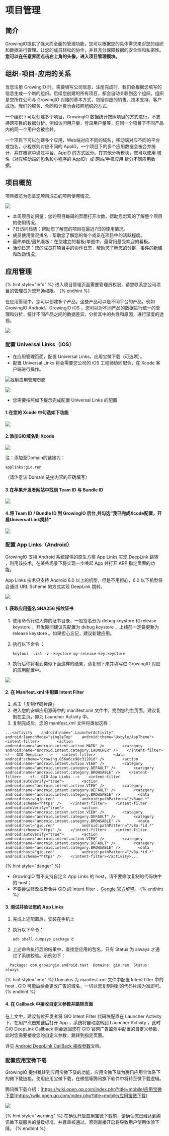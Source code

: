# 项目管理

## 简介

GrowingIO提供了强大而全面的管理功能，您可以根据您的具体需求来对您的组织和数据进行管理。让您的成员轻松的协作，并且充分保障数据的安全性和私密性。**您可以在任意界面点击右上角的头像，进入项目管理模块。**



## 组织-项目-应用的关系

当您注册 GrowingIO 时，需要填写公司信息，注册完成时，我们会根据您填写的信息生成一个新的组织。后续您创建的所有项目，都会自动关联到这个组织。组织是您所在公司与 GrowingIO 对接的基本方式，包括对应的销售、技术支持、客户成功。我们的服务、合同和计费也会按照组织的方式。

一个组织下可以创建多个项目，GrowingIO 数据统计按照项目的方式进行，不支持跨项目的数据分析。例如访问用户量、登录用户量等，在同一个项目下不同产品内的同一个用户会被合并。

一个项目下可以创建多个应用，Web端对应不同的域名，移动端对应不同的平台或包名，小程序则对应不同的 AppID。一个项目下的多个应用数据会被合并统计，并在概览中通过平台、AppID 的方式区分。在其他分析模块，您可以使用 域名（对应移动端的包名和小程序的 AppID）或 网站/手机应用 拆分不同应用数据。



## 项目概览

项目概览为您呈现项目成员的项目使用情况。

![](https://docs.growingio.com/.gitbook/assets/1%20%285%29.png)

* 本周项目访问量：您的项目每周的页面打开次数，帮助您宏观的了解整个项目的使用情况。
* 7日访问趋势：帮助您了解您的项目在最近7日的使用情况。
* 成员使用情况排名：帮助您了解您的每个成员在项目中的活跃程度。
* 最热单图/最热看板：在您建立的看板/单图中，最常用最受欢迎的看板。
* 活动日志：您的成员在项目中的协作日志，帮助您了解您的分群，事件的新建和改动情况。



## 应用管理

{% hint style="info" %}
进入项目管理页面需要管理员权限，请您联系您公司项目的管理员为您开通权限。
{% endhint %}

在应用管理中，您可以创建多个产品。这些产品可以是不同平台的产品，例如 GrowingIO Android、GrowingIO iOS ，您可以对不同产品的数据进行统一的管理和分析，统计不同产品之间的数据差异，分析其中的共性和原因，进行深度的透视。

![](https://docs.growingio.com/.gitbook/assets/2%20%284%29.png)

#### 

### 配置 Universal Links（iOS）

* 在应用管理页面，配置 Universal Links，应用宝微下载（可选项）。
* 配置 Universal Links 将会需要您公司的 iOS 工程师协同配合，在 Xcode 客户端进行操作。

![&#x627E;&#x5230;&#x5E94;&#x7528;&#x7BA1;&#x7406;&#x9875;&#x9762;](../.gitbook/assets/image%20%2859%29.png)

![](../.gitbook/assets/ying-yong-guan-li.png)

* 您需要按照如下提示完成配置 Universal Links 的配置

#### 1.在您的 Xcode 中勾选如下功能

![](../.gitbook/assets/image%20%28230%29.png)

#### 2.添加GIO域名到 Xcode

![](../.gitbook/assets/image%20%2829%29.png)

注：添加至Domain的链接为：

```text
applinks:gio.ren
```

（请注意该 Domain 链接内容的正确填写）

#### 3.在苹果开发者网站中找到 Team ID 与 Bundle ID

![](../.gitbook/assets/image%20%28164%29.png)

#### 4.将 Team ID / Bundle ID 到 GrowingIO 后台,并勾选“我已完成Xcode配置，开启Universal Link跳转”

![](../.gitbook/assets/unilink.png)



### 配置 App Links（Android）

GrowingIO 支持 Android 系统提供的原生方案 App Links 实现 DeepLink 跳转 ，利用该技术，在某些场景下将实现一步唤起 App 并打开 APP 指定页面的功能。

App Links 技术只支持 Android 6.0 以上的机型，但是不用担心，6.0 以下机型将会通过 URL Scheme 的方式实现 DeepLink 跳转。

![](../.gitbook/assets/image%20%28184%29.png)

#### 1. 获取应用签名 SHA256 指纹证书

1. 使用命令行进入你的证书目录，一般签名分为 debug keystore 和 release keystore ，开发期间建议先配置为 debug keystore ，上线前一定要更新为 release keystore 。如果担心忘记，建议新建应用。 
2. 执行以下命令 ：

   ```text
   keytool -list -v -keystore my-release-key.keystore
   ```

3. 执行后你将看到类似下面这样的结果，请复制下来并填写进 GrowingIO 对应的应用配置中。

![](../.gitbook/assets/image%20%28170%29.png)

#### 2. 在 Manifest.xml 中配置 Intent Filter 

1. 点击「复制代码片段」
2. 进入您的安卓应用源码中的 manifest.xml 文件中，找到您的主页面，建议复制在主页，即为 Launcher Activity 中。
3. 复制完成后，您的 manifest.xml 文件将类似这样：

```markup
...<activity    android:name=".LauncherActivity"    android:launchMode="singleTop"    android:theme="@style/AppTheme">    <intent-filter>        <action android:name="android.intent.action.MAIN" />        <category android:name="android.intent.category.LAUNCHER" />    </intent-filter>    <!-- GIO DeepLink -->    <intent-filter>        <data android:scheme="growing.856a6ce98c31281d" />        <action android:name="android.intent.action.VIEW" />        <category android:name="android.intent.category.DEFAULT" />        <category android:name="android.intent.category.BROWSABLE" />    </intent-filter>    <!-- GIO App Links -->    <intent-filter android:autoVerify="true">        <action android:name="android.intent.action.VIEW" />        <category android:name="android.intent.category.DEFAULT" />        <category android:name="android.intent.category.BROWSABLE" />        <data            android:host="gio.ren"            android:pathPattern="/v8aud.*"            android:scheme="https" />    </intent-filter>    <intent-filter android:autoVerify="true">        <action android:name="android.intent.action.VIEW" />        <category android:name="android.intent.category.DEFAULT" />        <category android:name="android.intent.category.BROWSABLE" />        <data            android:host="gio.ren"            android:pathPattern="/v8a.*id.*"            android:scheme="https" />    </intent-filter>    <intent-filter android:autoVerify="true">        <action android:name="android.intent.action.VIEW" />        <category android:name="android.intent.category.DEFAULT" />        <category android:name="android.intent.category.BROWSABLE" />        <data            android:host="gio.ren"            android:pathPattern="/v8a.*td.*"            android:scheme="https" />    </intent-filter></activity>...
```

{% hint style="danger" %}
* GrowingIO 暂不支持自定义 App Links 的 host，请不要修改复制的代码块中的 host；
* 不要尝试修改或者合并 GIO 的 intent filter ，[Google 官方解释](https://developer.android.com/training/app-links/deep-linking#adding-filters)。
{% endhint %}

#### 3. 测试并验证您的 App Links 

1. 完成上述配置后，安装在手机上
2. 执行以下命令：

   ```text
   adb shell dumpsys package d
   ```

3. 上述命令执行后的结果中，查找您应用的包名，只有 Status 为 always 才通过了系统校验。示例如下：

```text
  Package: com.growingio.android.test  Domains: gio.ren  Status:  always
```

{% hint style="info" %}
Domains 为 manifest.xml 文件中配置 Intent filter 中的 host , GIO 可能后续会更改广告的域名，一切以您复制得到的代码片段为准即可。
{% endhint %}

#### 4. 在 Callback 中接收自定义参数并跳转页面

在上文中，建议各位开发者将 GIO Intent Filter 代码块配置在 Launcher Activity 下，在用户点击短链后打开 App ，系统将自动跳转到 Launcher Activity ，此时 GIO DeepLink Callback 则会返回您在 GIO 官网广告监测中配置的自定义参数，此时您需要接收您的自定义参数，跳转到指定页面。

详见 [Android DeepLink CallBack 接收参数](../sdk-integration/android-sdk/android-sdk.md#deep-link-hui-tiao-can-shu-huo-qu)文档。



### 配置应用宝微下载

GrowingIO 提供跳转到应用宝微下载的功能，应用宝微下载为腾讯应用宝体系下的微下载链接。使用应用宝微下载，在微信等腾讯旗下软件中将转至微下载逻辑。

腾讯微下载介绍：[https://wiki.open.qq.com/index.php?title=mobile/应用宝微下载](https://wiki.open.qq.com/index.php?title=mobile/应用宝微下载)

![](../.gitbook/assets/tu-pian%20%281%29.png)

{% hint style="warning" %}
在确认开启应用宝微下载前，请确认您已经达到腾讯微下载服务的量级标准，并且审核通过，否则直接开启将导致用户使用体验下降。
{% endhint %}


